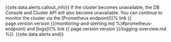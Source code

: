 {{site.data.alerts.callout_info}}
If the cluster becomes unavailable, the DB Console and Cluster API will also become unavailable. You can continue to monitor the cluster via the [Prometheus endpoint]({% link {{ page.version.version }}/monitoring-and-alerting.md %}#prometheus-endpoint) and [logs]({% link {{ page.version.version }}/logging-overview.md %}).
{{site.data.alerts.end}}